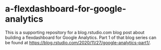 # a-flexdashboard-for-google-analytics
This is a supporting repository for a blog.rstudio.com blog post about building a flexdashboard for Google Analytics. Part 1 of that blog series can be found at https://blog.rstudio.com/2020/11/27/google-analytics-part1/.
